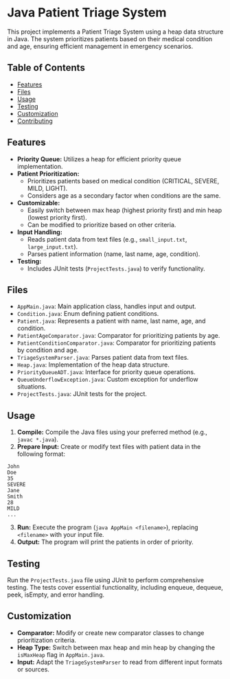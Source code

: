 # Java Patient Triage System

This project implements a Patient Triage System using a heap data structure in Java. The system prioritizes patients based on their medical condition and age, ensuring efficient management in emergency scenarios.

## Table of Contents

- [Features](#features)
- [Files](#files)
- [Usage](#usage)
- [Testing](#testing)
- [Customization](#customization)
- [Contributing](#contributing)

## Features

- **Priority Queue:** Utilizes a heap for efficient priority queue implementation.
- **Patient Prioritization:**
  - Prioritizes patients based on medical condition (CRITICAL, SEVERE, MILD, LIGHT).
  - Considers age as a secondary factor when conditions are the same.
- **Customizable:**
  - Easily switch between max heap (highest priority first) and min heap (lowest priority first).
  - Can be modified to prioritize based on other criteria.
- **Input Handling:**
  - Reads patient data from text files (e.g., `small_input.txt`, `large_input.txt`).
  - Parses patient information (name, last name, age, condition).
- **Testing:**
  - Includes JUnit tests (`ProjectTests.java`) to verify functionality.

## Files

- `AppMain.java`: Main application class, handles input and output.
- `Condition.java`: Enum defining patient conditions.
- `Patient.java`: Represents a patient with name, last name, age, and condition.
- `PatientAgeComparator.java`: Comparator for prioritizing patients by age.
- `PatientConditionComparator.java`: Comparator for prioritizing patients by condition and age.
- `TriageSystemParser.java`: Parses patient data from text files.
- `Heap.java`: Implementation of the heap data structure.
- `PriorityQueueADT.java`: Interface for priority queue operations.
- `QueueUnderflowException.java`: Custom exception for underflow situations.
- `ProjectTests.java`: JUnit tests for the project.

## Usage

1. **Compile:** Compile the Java files using your preferred method (e.g., `javac *.java`).
2. **Prepare Input:** Create or modify text files with patient data in the following format:

```
John
Doe
35
SEVERE
Jane
Smith
28
MILD
...
```

3. **Run:** Execute the program (`java AppMain <filename>`), replacing `<filename>` with your input file.
4. **Output:** The program will print the patients in order of priority.

## Testing

Run the `ProjectTests.java` file using JUnit to perform comprehensive testing. The tests cover essential functionality, including enqueue, dequeue, peek, isEmpty, and error handling.

## Customization

- **Comparator:** Modify or create new comparator classes to change prioritization criteria.
- **Heap Type:** Switch between max heap and min heap by changing the `isMaxHeap` flag in `AppMain.java`.
- **Input:** Adapt the `TriageSystemParser` to read from different input formats or sources.
